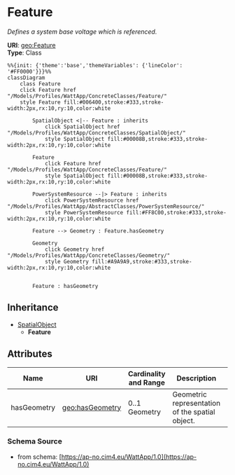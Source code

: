 # Feature

_Defines a system base voltage which is referenced._

**URI**: [geo:Feature](http://www.opengis.net/ont/geosparql#Feature)<br />
**Type**: Class

```mermaid
%%{init: {'theme':'base','themeVariables': {'lineColor': '#FF0000'}}}%%
classDiagram
    class Feature
    click Feature href "/Models/Profiles/WattApp/ConcreteClasses/Feature/"
    style Feature fill:#006400,stroke:#333,stroke-width:2px,rx:10,ry:10,color:white

        SpatialObject <|-- Feature : inherits
            click SpatialObject href "/Models/Profiles/WattApp/ConcreteClasses/SpatialObject/"
            style SpatialObject fill:#00008B,stroke:#333,stroke-width:2px,rx:10,ry:10,color:white

        Feature
            click Feature href "/Models/Profiles/WattApp/ConcreteClasses/Feature/"
            style SpatialObject fill:#00008B,stroke:#333,stroke-width:2px,rx:10,ry:10,color:white

        PowerSystemResource --|> Feature : inherits
            click PowerSystemResource href "/Models/Profiles/WattApp/AbstractClasses/PowerSystemResource/"
            style PowerSystemResource fill:#FF8C00,stroke:#333,stroke-width:2px,rx:10,ry:10,color:white

        Feature --> Geometry : Feature.hasGeometry

        Geometry
            click Geometry href "/Models/Profiles/WattApp/ConcreteClasses/Geometry/"
            style Geometry fill:#A9A9A9,stroke:#333,stroke-width:2px,rx:10,ry:10,color:white


        Feature : hasGeometry
```

## Inheritance
* [SpatialObject](SpatialObject.md)
    * **Feature**

## Attributes
| Name | URI | Cardinality and Range | Description | Inheritance |
| ---  | --- | --- | --- | --- |
| hasGeometry | [geo:hasGeometry](http://www.opengis.net/ont/geosparql#hasGeometry) | 0..1 Geometry | Geometric representation of the spatial object. | direct |

### Schema Source
* from schema: [https://ap-no.cim4.eu/WattApp/1.0](https://ap-no.cim4.eu/WattApp/1.0)
